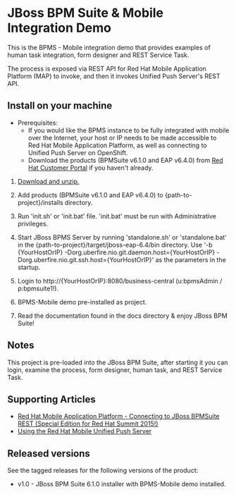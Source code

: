 JBoss BPM Suite & Mobile Integration Demo
=========================================
This is the BPMS - Mobile integration demo that provides examples of human task integration, form designer
and REST Service Task.

The process is exposed via REST API for Red Hat Mobile Application Platform (MAP) to invoke, and then it invokes Unified Push Server's REST API.


Install on your machine
-----------------------
* Prerequisites:
	- If you would like the BPMS instance to be fully integrated with mobile over the Internet, your host or IP needs to be made accessible to Red Hat Mobile Application Platform, as well as connecting to Unified Push Server on OpenShift.
	- Download the products (BPMSuite v6.1.0 and EAP v6.4.0) from [Red Hat Customer Portal](https://access.redhat.com) if you haven't already.

1. [Download and unzip.](https://github.com/jbossdemocentral/bpms-mobile-dv-integration-demo/archive/master.zip)

2. Add products (BPMSuite v6.1.0 and EAP v6.4.0) to {path-to-project}/installs directory.

3. Run 'init.sh' or 'init.bat' file. 'init.bat' must be run with Administrative privileges.

4. Start JBoss BPMS Server by running 'standalone.sh' or 'standalone.bat' in the {path-to-project}/target/jboss-eap-6.4/bin directory.
   Use '-b {YourHostOrIP} -Dorg.uberfire.nio.git.daemon.host={YourHostOrIP} -Dorg.uberfire.nio.git.ssh.host={YourHostOrIP}' as the parameters in the startup.

5. Login to http://{YourHostOrIP}:8080/business-central  (u:bpmsAdmin / p:bpmsuite1!).

6. BPMS-Mobile demo pre-installed as project.

7. Read the documentation found in the docs directory & enjoy JBoss BPM Suite!

Notes
-----
This project is pre-loaded into the JBoss BPM Suite, after starting it you can login,
examine the process, form designer, human task, and REST Service Task.

Supporting Articles
-------------------
- [Red Hat Mobile Application Platform - Connecting to JBoss BPMSuite REST (Special Edition for Red Hat Summit 2015!)](http://maggiechu-jboss.blogspot.com/2015/06/red-hat-mobile-app-connecting-to-bpms-rest.html)
- [Using the Red Hat Mobile Unified Push Server](http://www.ossmentor.com/2015/07/using-red-hat-mobile-unified-push-server.html)

Released versions
-----------------
See the tagged releases for the following versions of the product:

- v1.0 - JBoss BPM Suite 6.1.0 installer with BPMS-Mobile demo installed.